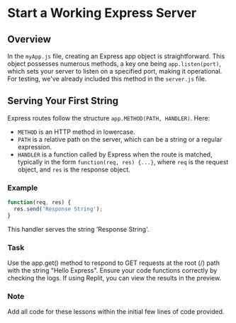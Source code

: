 # Start a Working Express Server

## Overview
In the `myApp.js` file, creating an Express app object is straightforward. This object possesses numerous methods, a key one being `app.listen(port)`, which sets your server to listen on a specified port, making it operational. For testing, we've already included this method in the `server.js` file.

## Serving Your First String
Express routes follow the structure `app.METHOD(PATH, HANDLER)`. Here:
- `METHOD` is an HTTP method in lowercase.
- `PATH` is a relative path on the server, which can be a string or a regular expression.
- `HANDLER` is a function called by Express when the route is matched, typically in the form `function(req, res) {...}`, where `req` is the request object, and `res` is the response object.

### Example
```javascript
function(req, res) {
  res.send('Response String');
}
```

This handler serves the string 'Response String'.


### Task
Use the app.get() method to respond to GET requests at the root (/) path with the string "Hello Express". Ensure your code functions correctly by checking the logs. If using Replit, you can view the results in the preview.

### Note
Add all code for these lessons within the initial few lines of code provided.
